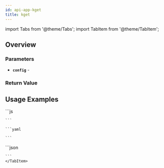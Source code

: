```yaml
---
id: api-app-kget
title: kget
---
```


import Tabs from '@theme/Tabs';
import TabItem from '@theme/TabItem';

## Overview

### Parameters
- **`config`** -  
### Return Value

## Usage Examples

<Tabs>
    <TabItem value="jsonnet" label="Jsonnet" default>
    ```js

    ```
  </TabItem>
  <TabItem value="yaml" label="YAML Output">

    ```yaml

    ```
  </TabItem>
  <TabItem value="json" label="JSON Output">
    ```json

    ```  
    </TabItem>
</Tabs>

